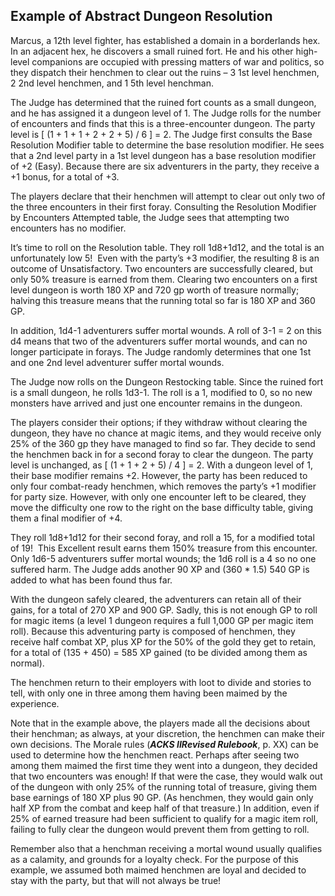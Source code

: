 ## Example of Abstract Dungeon Resolution

Marcus, a 12th level fighter, has established a domain in a borderlands hex. In an adjacent hex, he discovers a small ruined fort. He and his other high-level companions are occupied with pressing matters of war and politics, so they dispatch their henchmen to clear out the ruins – 3 1st level henchmen, 2 2nd level henchmen, and 1 5th level henchman.

The Judge has determined that the ruined fort counts as a small dungeon, and he has assigned it a dungeon level of 1. The Judge rolls for the number of encounters and finds that this is a three-encounter dungeon. The party level is [ (1 + 1 + 1 + 2 + 2 + 5) / 6 ] = 2. The Judge first consults the Base Resolution Modifier table to determine the base resolution modifier. He sees that a 2nd level party in a 1st level dungeon has a base resolution modifier of +2 (Easy). Because there are six adventurers in the party, they receive a +1 bonus, for a total of +3.

The players declare that their henchmen will attempt to clear out only two of the three encounters in their first foray. Consulting the Resolution Modifier by Encounters Attempted table, the Judge sees that attempting two encounters has no modifier.

It’s time to roll on the Resolution table. They roll 1d8+1d12, and the total is an unfortunately low 5!  Even with the party’s +3 modifier, the resulting 8 is an outcome of Unsatisfactory. Two encounters are successfully cleared, but only 50% treasure is earned from them. Clearing two encounters on a first level dungeon is worth 180 XP and 720 gp worth of treasure normally; halving this treasure means that the running total so far is 180 XP and 360 GP.

In addition, 1d4-1 adventurers suffer mortal wounds. A roll of 3-1 = 2 on this d4 means that two of the adventurers suffer mortal wounds, and can no longer participate in forays. The Judge randomly determines that one 1st and one 2nd level adventurer suffer mortal wounds.

The Judge now rolls on the Dungeon Restocking table. Since the ruined fort is a small dungeon, he rolls 1d3-1. The roll is a 1, modified to 0, so no new monsters have arrived and just one encounter remains in the dungeon.

The players consider their options; if they withdraw without clearing the dungeon, they have no chance at magic items, and they would receive only 25% of the 360 gp they have managed to find so far. They decide to send the henchmen back in for a second foray to clear the dungeon. The party level is unchanged, as [ (1 + 1 + 2 + 5) / 4 ] = 2. With a dungeon level of 1, their base modifier remains +2. However, the party has been reduced to only four combat-ready henchmen, which removes the party’s +1 modifier for party size. However, with only one encounter left to be cleared, they move the difficulty one row to the right on the base difficulty table, giving them a final modifier of +4.

They roll 1d8+1d12 for their second foray, and roll a 15, for a modified total of 19!  This Excellent result earns them 150% treasure from this encounter. Only 1d6-5 adventurers suffer mortal wounds; the 1d6 roll is a 4 so no one suffered harm. The Judge adds another 90 XP and (360 \* 1.5) 540 GP is added to what has been found thus far.

With the dungeon safely cleared, the adventurers can retain all of their gains, for a total of 270 XP and 900 GP. Sadly, this is not enough GP to roll for magic items (a level 1 dungeon requires a full 1,000 GP per magic item roll). Because this adventuring party is composed of henchmen, they receive half combat XP, plus XP for the 50% of the gold they get to retain, for a total of (135 + 450) = 585 XP gained (to be divided among them as normal).

The henchmen return to their employers with loot to divide and stories to tell, with only one in three among them having been maimed by the experience.

Note that in the example above, the players made all the decisions about their henchman; as always, at your discretion, the henchmen can make their own decisions. The Morale rules (***ACKS II******Revised Rulebook***, p. XX) can be used to determine how the henchmen react. Perhaps after seeing two among them maimed the first time they went into a dungeon, they decided that two encounters was enough! If that were the case, they would walk out of the dungeon with only 25% of the running total of treasure, giving them base earnings of 180 XP plus 90 GP. (As henchmen, they would gain only half XP from the combat and keep half of that treasure.) In addition, even if 25% of earned treasure had been sufficient to qualify for a magic item roll, failing to fully clear the dungeon would prevent them from getting to roll.

Remember also that a henchman receiving a mortal wound usually qualifies as a calamity, and grounds for a loyalty check. For the purpose of this example, we assumed both maimed henchmen are loyal and decided to stay with the party, but that will not always be true!
